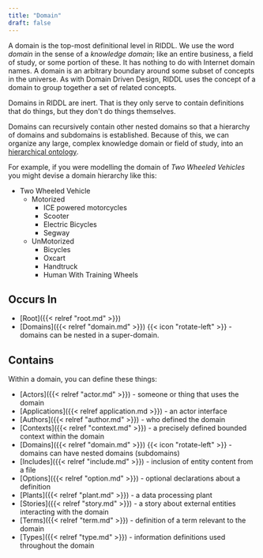 ```yaml
---
title: "Domain"
draft: false
---
```


A domain is the top-most definitional level in RIDDL. We use the word 
*domain* in the sense of a *knowledge domain*; like an entire business, a 
field of study, or some portion of these. It has nothing to do with Internet 
domain names. A domain is an arbitrary boundary around some subset of concepts
in the universe. As with Domain Driven Design, RIDDL uses the concept of a
domain to group together a set of related concepts.

Domains in RIDDL are inert. That is they only serve to contain definitions 
that do things, but they don't do things themselves.

Domains can recursively contain other nested domains so that a hierarchy of 
domains and subdomains is established.  Because of this, we can organize any
large, complex knowledge domain or field of study, into an
[hierarchical ontology](https://en.wikipedia.org/wiki/Ontology#Flat_vs_polycategorical_vs_hierarchical).

For example, if you were modelling the domain of *Two Wheeled Vehicles* you
might devise a domain hierarchy like this:
* Two Wheeled Vehicle
    - Motorized
      - ICE powered motorcycles
      - Scooter
      - Electric Bicycles
      - Segway 
  * UnMotorized
    * Bicycles
    * Oxcart
    * Handtruck
    * Human With Training Wheels

## Occurs In

* [Root]({{< relref "root.md" >}})
* [Domains]({{< relref "domain.md" >}}) {{< icon "rotate-left" >}} - domains
  can be nested in a super-domain.

## Contains

Within a domain, you can define these things:

* [Actors]({{< relref "actor.md" >}}) - someone or thing that uses the domain
* [Applications]({{< relref application.md >}}) - an actor interface  
* [Authors]({{< relref "author.md" >}}) - who defined the domain
* [Contexts]({{< relref "context.md" >}}) - a precisely defined bounded context within the domain
* [Domains]({{< relref "domain.md" >}}) {{< icon "rotate-left" >}} - domains 
  can have nested domains (subdomains)
* [Includes]({{< relref "include.md" >}}) - inclusion of entity content from a
  file
* [Options]({{< relref "option.md" >}}) - optional declarations about a 
  definition
* [Plants]({{< relref "plant.md" >}}) - a data processing plant
* [Stories]({{< relref "story.md" >}}) - a story about external entities
  interacting with the domain
* [Terms]({{< relref "term.md" >}}) - definition of a term relevant to the
  domain
* [Types]({{< relref "type.md" >}}) - information definitions used throughout
  the domain

